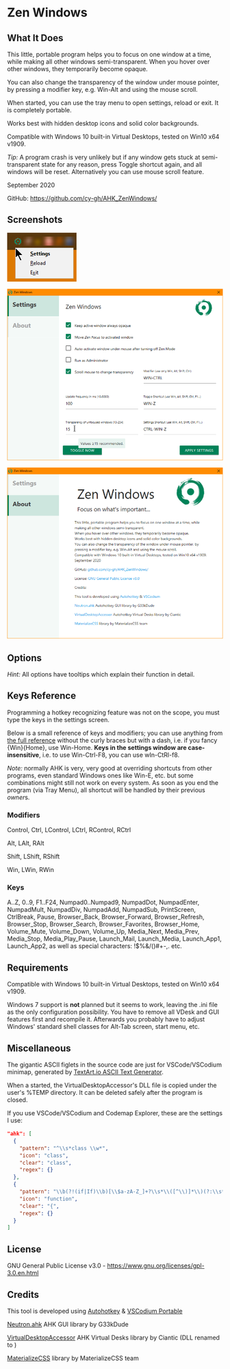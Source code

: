 # Zen Windows

## What It Does

This little, portable program helps you to focus on one window at a time, while making all other windows semi-transparent. When you hover over other windows, they temporarily become opaque.

You can also change the transparency of the window under mouse pointer, by pressing a modifier key, e.g. Win-Alt and using the mouse scroll.

When started, you can use the tray menu to open settings, reload or exit. It is completely portable.

Works best with hidden desktop icons and solid color backgrounds.

Compatible with Windows 10 built-in Virtual Desktops, tested on Win10 x64 v1909.

*Tip:* A program crash is very unlikely but if any window gets stuck at semi-transparent state for any reason, press Toggle shortcut again, and all windows will be reset. Alternatively you can use mouse scroll feature.

September 2020

GitHub: https://github.com/cy-gh/AHK_ZenWindows/

## Screenshots

![Tray Menu](./ZenWindows-1.png)

![Settings](./ZenWindows-2.png)

![About](./ZenWindows-3.png)

## Options

*Hint:* All options have tooltips which explain their function in detail.

## Keys Reference

Programming a hotkey recognizing feature was not on the scope, you must type the keys in the settings screen.

Below is a small reference of keys and modifiers; you can use anything from [the full reference](https://www.autohotkey.com/docs/KeyList.htm) without the curly braces but with a dash, i.e. if you fancy {Win}{Home}, use Win-Home. **Keys in the settings window are case-insensitive**, i.e. to use Win-Ctrl-F8, you can use wIn-CtRl-f8.

*Note:* normally AHK is very, very good at overriding shortcuts from other programs, even standard Windows ones like Win-E, etc. but some combinations might still not work on every system. As soon as you end the program (via Tray Menu), all shortcut will be handled by their previous *owner*s.

### Modifiers

Control, Ctrl, LControl, LCtrl, RControl, RCtrl

Alt, LAlt, RAlt

Shift, LShift, RShift

Win, LWin, RWin

### Keys

A..Z, 0..9, F1..F24, Numpad0..Numpad9, NumpadDot, NumpadEnter, NumpadMult, NumpadDiv, NumpadAdd, NumpadSub, PrintScreen, CtrlBreak, Pause, Browser_Back, Browser_Forward, Browser_Refresh, Browser_Stop, Browser_Search, Browser_Favorites, Browser_Home, Volume_Mute, Volume_Down, Volume_Up, Media_Next, Media_Prev, Media_Stop, Media_Play_Pause, Launch_Mail, Launch_Media, Launch_App1, Launch_App2, as well as special characters: !$%&/()#+-,. etc.

## Requirements

Compatible with Windows 10 built-in Virtual Desktops, tested on Win10 x64 v1909.

Windows 7 support is **not** planned but it seems to work, leaving the .ini file as the only configuration possibility. You have to remove all VDesk and GUI features first and recompile it. Afterwards you probably have to adjust Windows' standard shell classes for Alt-Tab screen, start menu, etc.

## Miscellaneous

The gigantic ASCII figlets in the source code are just for VSCode/VSCodium minimap, generated by [TextArt.io ASCII Text Generator](https://textart.io/figlet).

When a started, the VirtualDesktopAccessor's DLL file is copied under the user's %TEMP directory. It can be deleted safely after the program is closed.

If you use VSCode/VSCodium and Codemap Explorer, these are the settings I use:

```json
"ahk": [
  {
    "pattern": "^\\s*class \\w*",
    "icon": "class",
    "clear": "class",
    "regex": {}
  },
  {
    "pattern": "\\b(?!(if|If)\\b)[\\$a-zA-Z_]+?\\s*\\([^\\)]*\\)(?:\\s*\\{)",
    "icon": "function",
    "clear": "{",
    "regex": {}
  }
]
```




## License

GNU General Public License v3.0 - https://www.gnu.org/licenses/gpl-3.0.en.html


## Credits

This tool is developed using [Autohotkey](https://www.autohotkey.com/) & [VSCodium Portable](https://portapps.io/app/vscodium-portable/)

[Neutron.ahk](https://github.com/g33kdude/Neutron.ahk) AHK GUI library by G33kDude

[VirtualDesktopAccessor](https://github.com/Ciantic/VirtualDesktopAccessor) AHK Virtual Desks library by Ciantic (DLL renamed to )

[MaterializeCSS](https://materializecss.com/) library by MaterializeCSS team